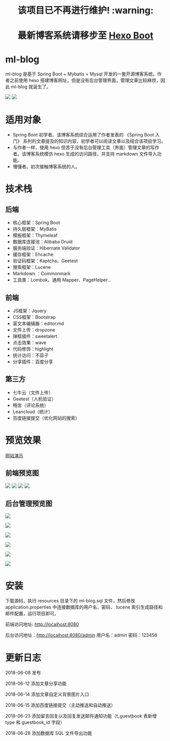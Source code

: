 <h1 align="center">该项目已不再进行维护! :warning:</h1>
<h1 align="center">最新博客系统请移步至 <a href="https://github.com/moonlightL/hexo-boot">Hexo Boot</a> </h1>

# ml-blog

ml-blog 是基于 Spring Boot + Mybatis + Mysql 开发的一套开源博客系统。作者之前使用 hexo 搭建博客网址，但是没有后台管理界面，管理文章比较麻烦，因此 ml-blog 就诞生了。

[![](https://img.shields.io/badge/license-MIT-brightgreen.svg)](https://github.com/moonlightL/ml-blog/blob/master/LICENSE)
![](https://img.shields.io/badge/language-Java-blue.svg)


# 适用对象

* Spring Boot 初学者。该博客系统综合运用了作者发表的 《Spring Boot 入门》 系列的文章提及的知识内容，初学者可以阅读文章以及结合该项目学习。
* 与作者一样，使用 hexo 但苦于没有后台管理工具（界面）管理文章的写作者。该博客系统模仿 hexo 生成的访问路径，并支持 markdown 文件导入功能。
* 懵懂者。初次接触博客系统的人。

# 技术栈

## 后端

* 核心框架：Spring Boot
* 持久层框架：MyBatis
* 模板框架：Thymeleaf
* 数据库连接池：Alibaba Druid
* 服务端验证：Hibernate Validator
* 缓存框架：Ehcache 
* 验证码框架：Kaptcha、Geetest
* 搜索框架：Lucene
* Markdown ：Commonmark
* 工具类：Lombok、通用 Mapper、PageHelper...

## 前端

* JS框架：Jquery
* CSS框架：Bootstrap
* 富文本编辑器：editor.md
* 文件上传：dropzone
* 弹框插件：sweetalert
* 点击效果：wave
* 代码修饰：highlight
* 统计访问：不蒜子
* 分享插件：百度分享

## 第三方

* 七牛云（文件上传）
* Geetest（人机验证）
* 畅言（评论系统）
* Leancloud（统计）
* 百度链接提交（优化网站的搜索）

# 预览效果

[网站演示](https://www.extlight.com/)

## 前端预览图
![](https://images.extlight.com/portal-01.jpg)
![](https://images.extlight.com/portal-02.jpg)
![](https://images.extlight.com/portal-03.jpg)
![](https://images.extlight.com/portal-04.jpg)

## 后台管理预览图
![](https://images.extlight.com/ml-blog-01.jpg)

![](https://images.extlight.com/ml-blog-02.jpg)

![](https://images.extlight.com/ml-blog-03.jpg)

![](https://images.extlight.com/ml-blog-04.jpg)

![](https://images.extlight.com/ml-blog-05.jpg)

![](https://images.extlight.com/ml-blog-06.jpg)

# 安装

下载源码，执行 resources 目录下的 ml-blog.sql 文件，然后修改 application.properties 中连接数据库的用户名、密码、 lucene 索引生成路径和邮件配置，运行项目即可。

前端访问地址: <http://localhost:8080>

后台访问地址：<http://localhost:8080/admin> 用户名：admin 密码：123456

# 更新日志

2018-06-08 发布

2018-06-12 添加文章分享功能

2018-06-14 添加文章自定义背景图片入口

2018-06-15 添加百度链接提交（主动推送和自动推送）

2018-06-23 添加留言回复以及回复发送邮件通知功能（t_guestbook 表新增 type 和 guestbook_id 字段）

2018-06-28 添加数据库 SQL 文件导出功能
